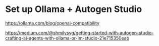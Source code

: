 # Set up Ollama + Autogen Studio

https://ollama.com/blog/openai-compatibility

https://medium.com/@shmilysyg/getting-started-with-autogen-studio-crafting-ai-agents-with-ollama-or-lm-studio-21e715350eab

